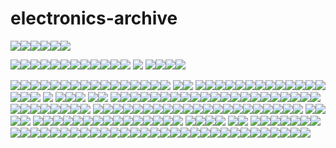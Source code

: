 # electronics-archive

![](2013-01-25%2010.03.08.jpg)![](2013-04-04%2018.14.28.jpg)![](2013-06-26%2018.17.02.jpg)![](2013-08-14%2020.15.52.jpg)![](2014-02-03%2012.40.03.jpg)![](2014-07-10%2020.29.35.jpg)

![](2014-07-10%2018.02.18.jpg)![](2014-07-12%2019.45.58.jpg)![](2014-12-06%2017.28.22.jpg)![](2014-12-07%2017.05.49.jpg)![](2014-12-16%2017.32.41.jpg)![](2014-12-27%2017.52.53.jpg)![](2015-02-10%2013.00.53.jpg)![](2015-02-14%2015.57.20.jpg)![](2015-02-28%2016.36.12.jpg)![](2015-03-11%2014.55.56.jpg)![](2015-03-27%2017.43.45.jpg)![](2015-03-30%2013.17.39.jpg)
![](2015-03-29%2014.20.04.jpg)
![](2015-03-29%2015.34.00.jpg)![](2015-04-01%2017.21.00.jpg)![](2015-04-02%2013.42.41.jpg)![](2015-04-04%2013.58.15.jpg)

![](2015-04-03%2013.20.35.jpg)![](2015-04-05%2021.08.29.jpg)![](2015-04-10%2016.57.15.jpg)![](2015-04-28%2014.59.48.jpg)![](2015-05-24%2014.19.47.jpg)![](2015-05-24%2016.17.08.jpg)![](2015-06-08%2012.36.24.jpg)![](2015-07-07%2015.04.12.jpg)![](2015-07-11%2016.32.51.jpg)![](2015-07-20%2016.58.43.jpg)![](2015-08-15%2013.38.54.jpg)![](2015-09-08%2014.55.52.jpg)![](2015-09-12%2017.12.03.jpg)![](2015-09-12%2018.47.13.jpg)![](2015-09-16%2018.43.49.jpg)![](2015-09-21%2018.56.21.jpg)
![](2015-09-21%2018.56.16.jpg)![](2015-09-26%2016.08.32.jpg)
![](2015-09-26%2014.39.19.jpg)![](2015-10-08%2018.16.01.jpg)![](2015-10-09%2018.24.50.jpg)![](2015-10-11%2015.53.32.jpg)![](2015-10-12%2010.05.35.jpg)![](2015-10-13%2001.28.00.jpg)![](2015-10-14%2016.15.06.jpg)![](2015-10-14%2018.29.14.jpg)![](2015-10-27%2011.48.05.jpg)![](2015-10-27%2015.40.26.jpg)![](2015-10-28%2019.02.05.jpg)![](2015-10-31%2013.52.32.jpg)![](2015-11-01%2016.07.59.jpg)![](2015-11-03%2018.16.49.jpg)![](2015-11-06%2016.21.03.jpg)![](2015-12-03%2018.37.10.jpg)
![](2015-12-02%2019.23.43.jpg)
![](2015-12-03%2018.32.50.jpg)![](2015-12-06%2017.17.03.jpg)![](2015-12-08%2008.40.37.jpg)
![](2015-12-08%2011.44.49.jpg)![](2015-12-08%2011.45.00.jpg)
![](2015-12-08%2011.50.08.jpg)![](2015-12-08%2012.57.04.jpg)![](2015-12-24%2017.02.06.jpg)![](2015-12-28%2017.00.11.jpg)![](2015-12-28%2017.48.44.jpg)![](2015-12-30%2017.34.06.jpg)![](2016-01-04%2015.09.40.jpg)![](2016-01-05%2017.37.58.jpg)![](2016-01-07%2018.25.22.jpg)![](2016-01-09%2014.37.05.jpg)![](2016-01-09%2015.25.01.jpg)![](2016-01-09%2017.45.11.jpg)![](2016-02-06%2021.04.40.jpg)![](2016-02-09%2022.05.02.jpg)![](2016-02-11%2016.02.34.jpg)![](2016-02-12%2016.34.07.jpg)![](2016-02-12%2017.45.26.jpg)![](2016-02-13%2017.07.06.jpg)![](2016-02-14%2019.20.24.jpg)![](2016-02-16%2016.35.18.jpg)![](2016-02-16%2016.32.10.jpg)![](2016-02-18%2016.07.11.jpg)![](2016-02-18%2019.47.51.jpg)![](2016-03-14%2000.14.47.jpg)![](2016-03-17%2013.10.54.jpg)![](2016-03-17%2017.52.03.jpg)![](2016-03-28%2014.46.59.jpg)![](2016-04-23%2017.41.39.jpg)![](2016-04-26%2020.35.51.jpg)
![](2016-04-26%2018.49.20.jpg)![](2016-04-29%2018.04.36.jpg)![](2016-05-30%2017.08.26.jpg)![](2016-06-07%2022.30.35.jpg)![](2016-06-13%2019.01.43.jpg)![](2016-06-20%2019.59.09.jpg)![](2016-06-21%2002.09.24.jpg)![](2016-07-06%2016.50.25.jpg)![](2016-07-08%2018.40.24.jpg)![](2016-07-08%2019.56.00.jpg)![](2016-07-08%2020.09.07.jpg)![](2016-07-08%2020.56.39.jpg)![](2016-07-09%2000.50.52.jpg)![](2016-07-09%2001.22.35.jpg)![](2016-07-09%2014.27.30.jpg)![](2016-07-09%2014.45.31.jpg)![](2016-07-09%2015.51.40.jpg)![](2016-07-10%2015.25.00.jpg)![](2016-07-11%2015.44.54.jpg)![](2016-07-13%2017.39.41.jpg)![](2016-07-15%2012.33.14.jpg)
![](2016-07-15%2012.46.11.jpg)![](2016-07-15%2016.38.35.jpg)![](2016-07-18%2023.16.07-1.jpg)![](2016-07-30%2021.57.01.jpg)
![](2016-07-27%2019.14.04.jpg)![](2016-08-11%2017.33.19-2.jpg)![](2016-08-17%2019.26.15.jpg)![](2016-08-27%2021.02.13.jpg)![](2016-09-08%2018.09.46.jpg)![](2016-09-08%2020.53.57.jpg)![](2016-09-09%2020.58.40.jpg)![](2016-09-11%2020.44.35.jpg)![](2016-10-06%2013.40.14.jpg)![](2016-10-07%2021.11.40.jpg)![](2016-11-12%2019.44.02.jpg)![](2016-11-16%2021.37.56.jpg)![](2016-11-16%2022.47.23.jpg)![](2016-11-27%2021.21.56.jpg)![](2016-12-03%2021.43.17.jpg)
![](2016-12-03%2021.43.55.jpg)![](2016-12-05%2001.15.51-1.jpg)![](2016-12-11%2013.44.33.jpg)![](2016-12-17%2016.42.01.jpg)
![](2016-12-17%2021.13.58.jpg)![](2016-12-22%2013.51.10.jpg)
![](2016-12-27%2018.12.39.jpg)![](2017-01-04%2016.32.21.jpg)![](2017-01-09%2001.17.20666.jpg)![](2017-01-10%2016.00.28.jpg)![](2017-01-22%2019.06.25.jpg)![](2017-01-22%2023.58.35.jpg)![](2017-02-08%2023.20.08.jpg)![](2017-02-08%2023.20.15.jpg)![](2017-03-15%2011.43.34.jpg)![](2017-03-17%2014.52.436666_1.jpg)![](2017-03-18%2013.54.36.jpg)![](2017-03-18%2014.42.33.jpg)![](2017-04-06%2016.46.27.jpg)![](2017-04-09%2018.50.45.jpg)![](2017-04-14%2020.42.12.jpg)![](2017-04-14%2020.42.21.jpg)![](2017-06-29%2013.12.20.jpg)![](2017-07-14%2019.24.32-1.jpg)![](2018-02-24%2020.09.42.jpg)![](2018-04-05%2019.44.39.jpg)![](2018-04-10%2002.28.22.jpg)![](2018-04-16%2018.03.44.jpg)![](2018-09-13%2011.00.39.jpg)![](2018-09-22%2019.02.06.jpg)![](2018-10-03%2021.33.21.jpg)![](2018-10-03%2022.40.26.jpg)![](2018-10-24%2018.22.46.jpg)![](2018-11-01%2023.30.10.jpg)![](2018-11-01%2020.50.11.jpg)![](2018-11-06%2018.21.21.jpg)![](2019-02-28%2013.16.09.jpg)![](2019-04-02%2018.36.34.jpg)![](2019-05-21%2000.39.28.jpg)![](2019-06-27%2022.21.22.jpg)![](2019-07-03%2017.42.20.jpg)![](2019-07-05%2000.12.10.jpg)![](2019-07-05%2011.50.04.jpg)